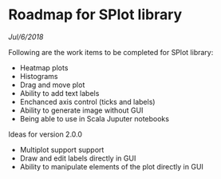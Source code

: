 Roadmap for SPlot library
=========================

_Jul/6/2018_

Following are the work items to be completed for SPlot library:

* Heatmap plots
* Histograms
* Drag and move plot
* Ability to add text labels
* Enchanced axis control (ticks and labels)
* Ability to generate image without GUI
* Being able to use in Scala Juputer notebooks

Ideas for version 2.0.0

* Multiplot support support
* Draw and edit labels directly in GUI
* Ability to manipulate elements of the plot directly in GUI
